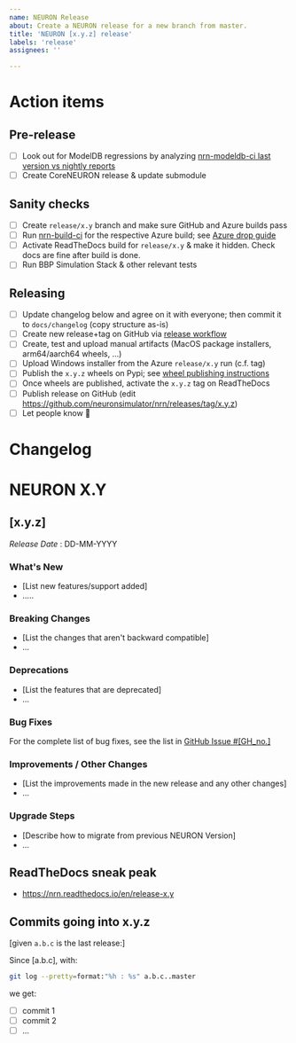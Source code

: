 ```yaml
---
name: NEURON Release
about: Create a NEURON release for a new branch from master.
title: 'NEURON [x.y.z] release'
labels: 'release'
assignees: ''

---
```


Action items
============

Pre-release
---
- [ ] Look out for ModelDB regressions by analyzing [nrn-modeldb-ci last version vs nightly reports](https://github.com/neuronsimulator/nrn-modeldb-ci/actions/workflows/nrn-modeldb-ci.yaml?query=event%3Aschedule++)
- [ ] Create CoreNEURON release & update submodule

Sanity checks
---
- [ ] Create `release/x.y` branch and make sure GitHub and Azure builds pass
- [ ] Run [nrn-build-ci](https://github.com/neuronsimulator/nrn-build-ci/actions/workflows/build-neuron.yml) for the respective Azure build; see [Azure drop guide](https://github.com/neuronsimulator/nrn-build-ci#azure-wheels-testing---manual-workflow) 
- [ ] Activate ReadTheDocs build for `release/x.y` & make it hidden. Check docs are fine after build is done.
- [ ] Run BBP Simulation Stack & other relevant tests

Releasing
---
- [ ] Update changelog below and agree on it with everyone; then commit it to `docs/changelog` (copy structure as-is)
- [ ] Create new release+tag on GitHub via [release workflow](https://github.com/neuronsimulator/nrn/actions/workflows/release.yml?query=workflow%3A%22NEURON+Release%22)
- [ ] Create, test and upload manual artifacts (MacOS package installers, arm64/aarch64 wheels, ...)
- [ ] Upload Windows installer from the Azure `release/x.y` run (c.f. tag)
- [ ] Publish the `x.y.z` wheels on Pypi; see [wheel publishing instructions](https://nrn.readthedocs.io/en/latest/install/python_wheels.html#publishing-the-wheels-on-pypi-via-azure)
- [ ] Once wheels are published, activate the `x.y.z` tag on ReadTheDocs
- [ ] Publish release on GitHub (edit https://github.com/neuronsimulator/nrn/releases/tag/x.y.z)
- [ ] Let people know :rocket:

Changelog
======

# NEURON X.Y

## [x.y.z]
_Release Date_ : DD-MM-YYYY


### What's New
* [List new features/support added]
* .....

### Breaking Changes
* [List the changes that aren't backward compatible]
* ...


### Deprecations
* [List the features that are deprecated]
* ...


### Bug Fixes

For the complete list of bug fixes, see the list in [GitHub Issue #[GH_no.]](https://github.com/neuronsimulator/nrn/issues/#[GH_no.])

### Improvements /  Other Changes
* [List the improvements made in the new release and any other changes]
* ...

### Upgrade Steps
* [Describe how to migrate from previous NEURON Version]
* ...

ReadTheDocs sneak peak
----
* https://nrn.readthedocs.io/en/release-x.y

Commits going into x.y.z
----

[given `a.b.c` is the last release:]

Since [a.b.c], with:
```bash
git log --pretty=format:"%h : %s" a.b.c..master
```
we get:

- [ ] commit 1
- [ ] commit 2
- [ ] ...
